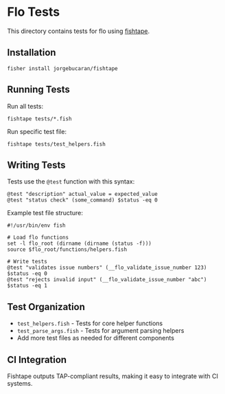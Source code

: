 # Flo Tests

This directory contains tests for flo using [fishtape](https://github.com/jorgebucaran/fishtape).

## Installation

```fish
fisher install jorgebucaran/fishtape
```

## Running Tests

Run all tests:

```fish
fishtape tests/*.fish
```

Run specific test file:

```fish
fishtape tests/test_helpers.fish
```

## Writing Tests

Tests use the `@test` function with this syntax:

```fish
@test "description" actual_value = expected_value
@test "status check" (some_command) $status -eq 0
```

Example test file structure:

```fish
#!/usr/bin/env fish

# Load flo functions
set -l flo_root (dirname (dirname (status -f)))
source $flo_root/functions/helpers.fish

# Write tests
@test "validates issue numbers" (__flo_validate_issue_number 123) $status -eq 0
@test "rejects invalid input" (__flo_validate_issue_number "abc") $status -eq 1
```

## Test Organization

- `test_helpers.fish` - Tests for core helper functions
- `test_parse_args.fish` - Tests for argument parsing helpers
- Add more test files as needed for different components

## CI Integration

Fishtape outputs TAP-compliant results, making it easy to integrate with CI systems.
